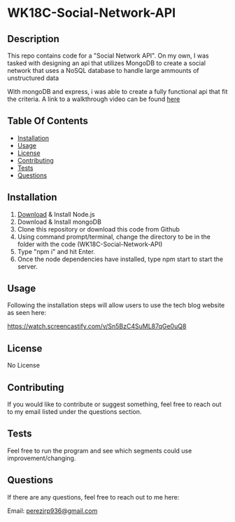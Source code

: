 # WK18C-Social-Network-API

## Description
  This repo contains code for a "Social Network API". On my own, I was tasked with 
  designing an api that utilizes MongoDB to create a social network that uses a NoSQL
  database to handle large ammounts of unstructured data
  
  With mongoDB and express, i was able to create a fully functional api that fit the
  criteria. A link to a walkthrough video can be found [here](#usage)


  ## Table Of Contents
  * [Installation](#installation)
  * [Usage](#usage)
  * [License](#license)
  * [Contributing](#contributing)
  * [Tests](#tests)
  * [Questions](#questions)
  

  ## Installation
  1. [Download](https://nodejs.org/en/download/) & Install Node.js
  2. Download & Install mongoDB
  3. Clone this repository or download this code from Github
  4. Using command prompt/terminal, change the directory to be in the folder with the code (WK18C-Social-Network-API)
  5. Type "npm i" and hit Enter.
  6. Once the node dependencies have installed, type npm start to start the server.


  ## Usage
  Following the installation steps will allow users to use the tech blog website as seen here:
  
  https://watch.screencastify.com/v/Sn5BzC4SuML87qGe0uQ8
  

  ## License
  No License

  ## Contributing
  If you would like to contribute or suggest something, feel free to reach out to my email
  listed under the questions section.

  ## Tests
  Feel free to run the program and see which segments could use improvement/changing.

  ## Questions
  If there are any questions, feel free to reach out to me here:

  Email: perezjrp936@gmail.com
